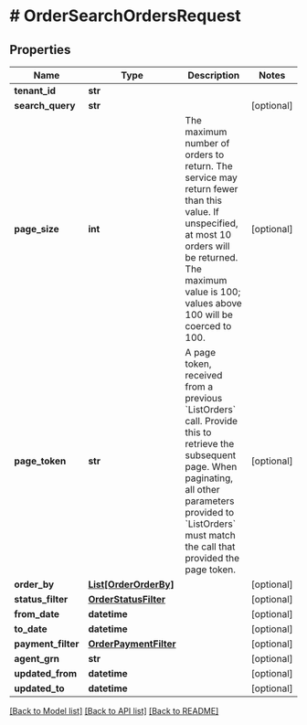 # # OrderSearchOrdersRequest


## Properties 


Name | Type | Description | Notes
------------ | ------------- | ------------- | -------------
**tenant_id**| **str** |   |
**search_query**| **str** |   | [optional]
**page_size**| **int** | The maximum number of orders to return. The service may return fewer than this value. If unspecified, at most 10 orders will be returned. The maximum value is 100; values above 100 will be coerced to 100.  | [optional]
**page_token**| **str** | A page token, received from a previous &#x60;ListOrders&#x60; call. Provide this to retrieve the subsequent page.   When paginating, all other parameters provided to &#x60;ListOrders&#x60; must match the call that provided the page token.  | [optional]
**order_by**| [**List[OrderOrderBy]**](OrderOrderBy.md) |   | [optional]
**status_filter**| [**OrderStatusFilter**](OrderStatusFilter.md) |   | [optional]
**from_date**| **datetime** |   | [optional]
**to_date**| **datetime** |   | [optional]
**payment_filter**| [**OrderPaymentFilter**](OrderPaymentFilter.md) |   | [optional]
**agent_grn**| **str** |   | [optional]
**updated_from**| **datetime** |   | [optional]
**updated_to**| **datetime** |   | [optional]


[[Back to Model list]](../../README.md#models) [[Back to API list]](../../README.md#endpoints) [[Back to README]](../../README.md)

